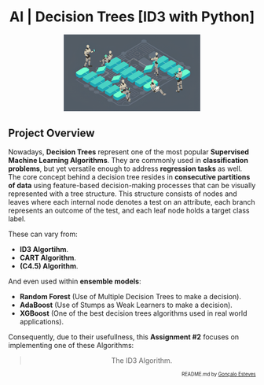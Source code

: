 <div align="center">

# AI | Decision Trees [ID3 with Python]
</div>

<p align="center" width="100%">
    <img src="./Decision Trees - ID3/Assets/Decision_Tree.png" width="55%" height="55%" />
</p>

## Project Overview

Nowadays, **Decision Trees** represent one of the most popular **Supervised Machine Learning Algorithms**. They are commonly used in **classification problems**, but yet versatile enough to address **regression tasks** as well. The core concept behind a decision tree resides in **consecutive partitions of data** using feature-based decision-making processes that can be visually represented with a tree structure. This structure consists of nodes and leaves where each internal node denotes a test on an attribute, each branch represents an outcome of the test, and each leaf node holds a target class label.

These can vary from:

- **ID3 Algortihm**.
- **CART Algorithm**.
- **(C4.5) Algorithm**.

And even used within **ensemble models**:

- **Random Forest** (Use of Multiple Decision Trees to make a decision).
- **AdaBoost** (Use of Stumps as Weak Learners to make a decision).
- **XGBoost** (One of the best decision trees algorithms used in real world applications).

Consequently, due to their usefullness, this **Assignment #2** focuses on implementing one of these Algorithms: 

<div align="center">

> The ID3 Algorithm.
</div> 

<div align="right">
<sup>
<sub>

README.md by [Gonçalo Esteves](https://github.com/EstevesX10)
</sub>
</sup>
</div>